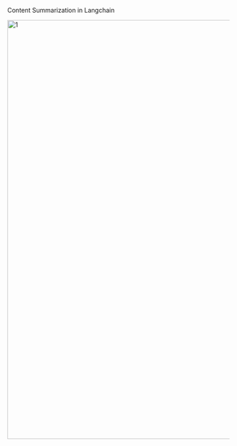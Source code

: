 Content Summarization in Langchain

<img width="950" alt="1" src="https://github.com/user-attachments/assets/0774a571-51d7-4867-bac4-fb97413cc37d">
